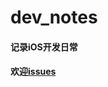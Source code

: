 # dev_notes

#### 记录iOS开发日常

#### 欢迎<a href="https://github.com/sauchye/dev_notes/issues">issues</a>

